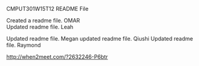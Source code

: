 CMPUT301W15T12 README File 

Created a readme file. OMAR <br>
Updated readme file. Leah

Updated readme file. Megan
updated readme file. Qiushi
Updated readme file. Raymond

 http://when2meet.com/?2632246-P6btr 
